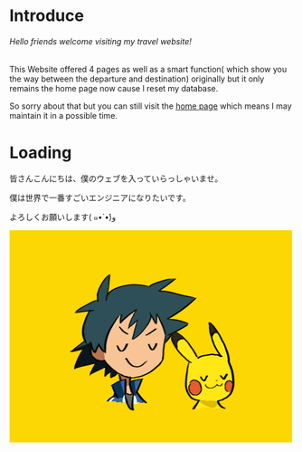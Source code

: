 
Introduce
======
###### Hello friends welcome visiting my travel website!

This Website offered 4 pages as well as a smart function( which show you the way between the departure and destination)
originally but it only remains the home page now cause I reset my database.

So sorry about that but you can still visit the [home page](http://maproam.iask.in:14360) which means I may maintain it in a possible time.

Loading
======
皆さんこんにちは、僕のウェブを入っていらっしゃいませ。

僕は世界で一番すごいエンジニアになりたいです。

よろしくお願いします( ๑•̀ •́)و

![](./resources/readme.gif 'H')
